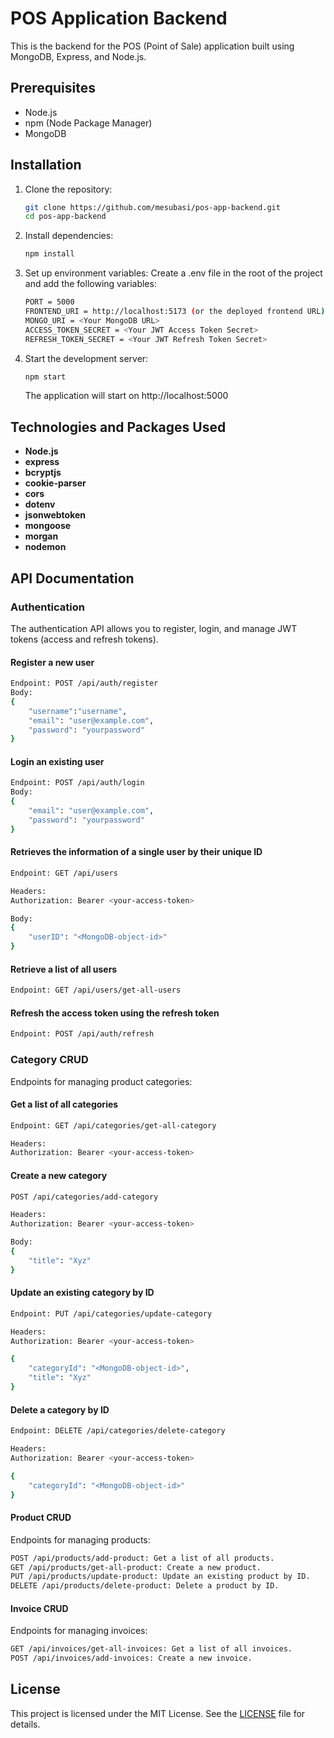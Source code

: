 # POS Application Backend

This is the backend for the POS (Point of Sale) application built using MongoDB, Express, and Node.js.

## Prerequisites

- Node.js
- npm (Node Package Manager)
- MongoDB

## Installation

1. Clone the repository:

   ```sh
   git clone https://github.com/mesubasi/pos-app-backend.git
   cd pos-app-backend
   ```

2. Install dependencies:

   ```sh
   npm install
   ```

3. Set up environment variables:
   Create a .env file in the root of the project and add the following variables:

   ```sh
   PORT = 5000
   FRONTEND_URI = http://localhost:5173 (or the deployed frontend URL)
   MONGO_URI = <Your MongoDB URL>
   ACCESS_TOKEN_SECRET = <Your JWT Access Token Secret>
   REFRESH_TOKEN_SECRET = <Your JWT Refresh Token Secret>
   ```

4. Start the development server:

   ```sh
   npm start
   ```

   The application will start on http://localhost:5000

## Technologies and Packages Used

- **Node.js**
- **express**
- **bcryptjs**
- **cookie-parser**
- **cors**
- **dotenv**
- **jsonwebtoken**
- **mongoose**
- **morgan**
- **nodemon**

## API Documentation

### Authentication

<p>The authentication API allows you to register, login, and manage JWT tokens (access and refresh tokens).</p>

#### Register a new user

```sh
Endpoint: POST /api/auth/register
Body:
{
    "username":"username",
    "email": "user@example.com",
    "password": "yourpassword"
}
```

#### Login an existing user

```sh
Endpoint: POST /api/auth/login
Body:
{
    "email": "user@example.com",
    "password": "yourpassword"
}
```

#### Retrieves the information of a single user by their unique ID

```sh
Endpoint: GET /api/users

Headers:
Authorization: Bearer <your-access-token>

Body:
{
    "userID": "<MongoDB-object-id>"
}
```

#### Retrieve a list of all users

```sh
Endpoint: GET /api/users/get-all-users
```

#### Refresh the access token using the refresh token

```sh
Endpoint: POST /api/auth/refresh
```

### Category CRUD

<p>Endpoints for managing product categories:</p>

#### Get a list of all categories

```sh
Endpoint: GET /api/categories/get-all-category

Headers:
Authorization: Bearer <your-access-token>
```

#### Create a new category

```sh
POST /api/categories/add-category

Headers:
Authorization: Bearer <your-access-token>

Body:
{
    "title": "Xyz"
}
```

#### Update an existing category by ID

```sh
Endpoint: PUT /api/categories/update-category

Headers:
Authorization: Bearer <your-access-token>

{
    "categoryId": "<MongoDB-object-id>",
    "title": "Xyz"
}
```

#### Delete a category by ID

```sh
Endpoint: DELETE /api/categories/delete-category

Headers:
Authorization: Bearer <your-access-token>

{
    "categoryId": "<MongoDB-object-id>"
}
```

#### Product CRUD

<p>Endpoints for managing products:</p>

```sh
POST /api/products/add-product: Get a list of all products.
GET /api/products/get-all-product: Create a new product.
PUT /api/products/update-product: Update an existing product by ID.
DELETE /api/products/delete-product: Delete a product by ID.
```

#### Invoice CRUD

<p>Endpoints for managing invoices:</p>

```sh
GET /api/invoices/get-all-invoices: Get a list of all invoices.
POST /api/invoices/add-invoices: Create a new invoice.
```

## License

This project is licensed under the MIT License. See the [LICENSE](LICENSE) file for details.
